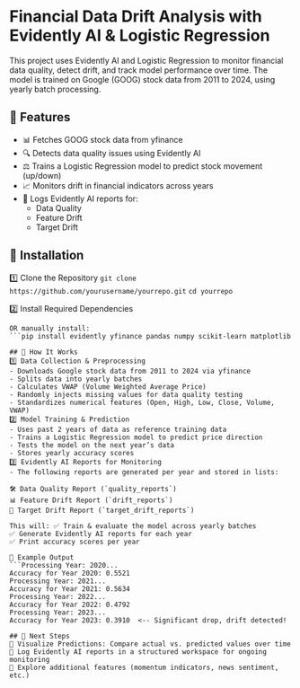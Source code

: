 # Financial Data Drift Analysis with Evidently AI & Logistic Regression
This project uses Evidently AI and Logistic Regression to monitor financial data quality, detect drift, and track model performance over time. The model is trained on Google (GOOG) stock data from 2011 to 2024, using yearly batch processing.

## 📌 Features
- 📊 Fetches GOOG stock data from yfinance
- 🔍 Detects data quality issues using Evidently AI
- ⚖️ Trains a Logistic Regression model to predict stock movement (up/down)
- 📈 Monitors drift in financial indicators across years
- 📑 Logs Evidently AI reports for:
  - Data Quality
  - Feature Drift
  - Target Drift
  
## 📌 Installation
1️⃣ Clone the Repository
```git clone https://github.com/yourusername/yourrepo.git```
```cd yourrepo```

2️⃣ Install Required Dependencies
```pip install -r requirements.txt
OR manually install:
```pip install evidently yfinance pandas numpy scikit-learn matplotlib

## 📌 How It Works
1️⃣ Data Collection & Preprocessing
- Downloads Google stock data from 2011 to 2024 via yfinance
- Splits data into yearly batches
- Calculates VWAP (Volume Weighted Average Price)
- Randomly injects missing values for data quality testing
- Standardizes numerical features (Open, High, Low, Close, Volume, VWAP)
2️⃣ Model Training & Prediction
- Uses past 2 years of data as reference training data
- Trains a Logistic Regression model to predict price direction
- Tests the model on the next year’s data
- Stores yearly accuracy scores
3️⃣ Evidently AI Reports for Monitoring
- The following reports are generated per year and stored in lists:

🛠 Data Quality Report (`quality_reports`)
📊 Feature Drift Report (`drift_reports`)
🎯 Target Drift Report (`target_drift_reports`)

This will: ✅ Train & evaluate the model across yearly batches
✅ Generate Evidently AI reports for each year
✅ Print accuracy scores per year

📌 Example Output
```Processing Year: 2020...
Accuracy for Year 2020: 0.5521
Processing Year: 2021...
Accuracy for Year 2021: 0.5634
Processing Year: 2022...
Accuracy for Year 2022: 0.4792
Processing Year: 2023...
Accuracy for Year 2023: 0.3910  <-- Significant drop, drift detected!

## 📌 Next Steps
🔹 Visualize Predictions: Compare actual vs. predicted values over time
🔹 Log Evidently AI reports in a structured workspace for ongoing monitoring
🔹 Explore additional features (momentum indicators, news sentiment, etc.)
